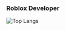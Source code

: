 ### Roblox Developer
![Top Langs](https://github-readme-stats.vercel.app/api/top-langs/?username=ivadsiuls&size_weight=0.5&count_weight=0.5)
